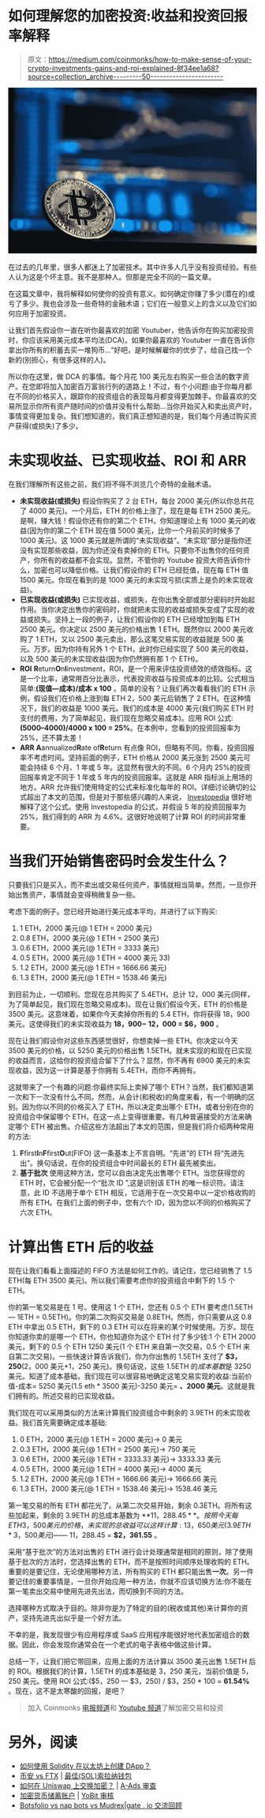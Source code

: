 # 如何理解您的加密投资:收益和投资回报率解释

> 原文：<https://medium.com/coinmonks/how-to-make-sense-of-your-crypto-investments-gains-and-roi-explained-8f34ee1a68?source=collection_archive---------50----------------------->

![](img/3d8a882cdddd8ff1029803387e13aef5.png)

在过去的几年里，很多人都迷上了加密技术。其中许多人几乎没有投资经验。有些人认为这是个坏主意。我不是那种人。但那是完全不同的一篇文章。

在这篇文章中，我将解释如何使你的投资有意义。如何确定你赚了多少(潜在的)或亏了多少。我也会涉及一些奇特的金融术语；它们在一般意义上的含义以及它们如何应用于加密投资。

让我们首先假设你一直在听你最喜欢的加密 Youtuber，他告诉你在购买加密投资时，你应该采用美元成本平均法(DCA)。如果你最喜欢的 Youtuber 一直在告诉你拿出你所有的积蓄去买一堆狗币…“好吧，是时候解雇你的优步了，给自己找一个新的(别担心，有很多这样的人)。

所以你在这里，做 DCA 的事情。每个月花 100 美元左右购买一些合法的数字资产。在您即将加入加密百万富翁行列的道路上！不过，有个小问题:由于你每月都在不同的价格买入，跟踪你的投资组合的表现每月都变得更加棘手。你最喜欢的交易所显示你所有资产随时间的价值并没有什么帮助…当你开始买入和卖出资产时，事情变得更加复杂。我们想知道的，我们真正想知道的是，我们每个月通过购买资产获得(或损失)了多少。

# 未实现收益、已实现收益、ROI 和 ARR

在我们理解所有这些之前，我们将不得不浏览几个奇特的金融术语。

*   **未实现收益(或损失)** 假设你购买了 2 台 ETH，每台 2000 美元(所以你总共花了 4000 美元)。一个月后，ETH 的价格上涨了，现在是每 ETH 2500 美元。是啊，赚大钱！假设你还有你的第二个 ETH，你知道理论上有 1000 美元的收益(因为你的第二个 ETH 现在值 5000 美元，比你一个月前买的时候多了 1000 美元)。这 1000 美元就是所谓的“未实现收益”。“未实现”部分是指你还没有实现那些收益，因为你还没有卖掉你的 ETH。只要你不出售你的任何资产，你所有的收益都不会实现。显然，不管你的 Youtube 投资大师告诉你什么，加密也可以降低价格。让我们假设你的 ETH 已经贬值，现在每 ETH 值 1500 美元。你现在看到的是 1000 美元的未实现亏损(实质上是负的未实现收益)。
*   **已实现收益(或损失)** 已实现收益，或损失，在你出售全部或部分密码时开始起作用。当你决定出售你的密码时，你就把未实现的收益或损失变成了实现的收益或损失。坚持上一段的例子，让我们假设你的 ETH 已经增加到每 ETH 2500 美元。你决定以 2500 美元的价格出售 1 ETH。既然你以 2000 美元收购了 1 ETH，又以 2500 美元卖出，那么这笔交易实现的收益就是 500 美元。万岁。因为你持有另外 1 个 ETH，此时你已经实现了 500 美元的收益，以及 500 美元的未实现收益(因为你仍然拥有那 1 个 ETH)。
*   **ROI**
    **R**eturn**O**n**I**investment，ROI，是一个用来评估投资绩效的绩效指标。这是一个比率，通常用百分比表示，代表投资收益与投资成本的比较。公式相当简单:**(现值—成本)/成本 x 100** 。简单的没有？让我们再次看看我们的 ETH 示例，假设我们在价格上涨到每 ETH 2，500 美元后销售了 2 ETH。在这种情况下，我们的收益是 1000 美元。我们的成本是 4000 美元(我们购买 ETH 时支付的费用，为了简单起见，我们现在忽略交易成本)。应用 ROI 公式:**(5000–4000)/4000 x 100 = 25%**。在本例中，您看到的投资回报率为 25%，还不算太差！
*   **ARR**
    **A**annualized**R**ate of**R**eturn 有点像 ROI，但略有不同。你看，投资回报率不考虑时间。坚持前面的例子，ETH 价格从 2000 美元涨到 2500 美元可能会持续 6 个月、1 年或 5 年。这显然有很大的不同。6 个月内 25%的投资回报率肯定不同于 1 年或 5 年内的投资回报率。这就是 ARR 指标派上用场的地方。ARR 允许我们使用特定的公式来标准化每年的 ROI。详细讨论确切的公式超出了本文的范围，但是对于那些感兴趣的人来说， [Investopedia](https://www.investopedia.com/terms/a/annualized-rate.asp#:~:text=What%20Is%20an%20Annualized%20Rate,year%20may%20not%20be%20annualized.) 很好地解释了这个公式。使用 Investopedia 的公式，并假设 5 年的投资回报率为 25%，我们得到的 ARR 为 4.6%。这很好地说明了计算 ROI 的时间非常重要。

# 当我们开始销售密码时会发生什么？

只要我们只是买入，而不卖出或交易任何资产，事情就相当简单。然而，一旦你开始出售资产，事情就会变得稍微复杂一些。

考虑下面的例子。您已经开始进行美元成本平均，并进行了以下购买:

1.  1 ETH，2000 美元(@ 1 ETH = 2000 美元)
2.  0.8 ETH，2000 美元(@ 1 ETH = 2500 美元)
3.  0.6 ETH，2000 美元(@ 1 ETH = 3333 美元)
4.  0.5 ETH，2000 美元(@ 1 ETH = 4000 美元 33)
5.  1.2 ETH，2000 美元(@ 1 ETH = 1666.66 美元)
6.  1.3 ETH，2000 美元(@ 1 ETH = 1538.46 美元)

到目前为止，一切顺利。您现在总共购买了 5.4ETH，总计 12，000 美元(同样，为了简单起见，我们现在忽略交易成本)。现在让我们假设今天，ETH 的价格是 3500 美元。这意味着，如果你今天卖掉你所有的 5.4 ETH，你将获得 18，900 美元。这使得我们的未实现收益为 **$18，900-$ 12，000 = $6，900** 。

现在让我们假设你对这些东西感觉很好，你想卖掉一些 ETH。你决定以今天 3500 美元的价格，以 5250 美元的价格出售 1.5ETH。就未实现的和现在已实现的收益而言，这给你的投资组合留下了什么？显然，你不再有 6900 美元的未实现收益，因为这一计算是基于你拥有 5.4ETH，而你不再拥有。

这就带来了一个有趣的问题:你最终实际上卖掉了哪个 ETH？当然，我们都知道第一次和下一次没有什么不同。然而，从会计(和税收)的角度来看，有一个明确的区别。因为你以不同的价格买入了 ETH，所以决定卖出哪个 ETH，或者分别在你的投资组合中保留哪个 ETH，在这一点上变得很重要。有几种普遍接受的方法来确定哪个 ETH 被出售。介绍这些方法超出了本文的范围，但是我们将介绍两种常用的方法:

1.  **F**first**I**n**F**first**O**ut(FIFO)
    这一条基本上不言自明。“先进”的 ETH 将“先进先出”。换句话说，在你的投资组合中时间最长的 ETH 最先被卖出。
2.  **基于批次** 使用这种方法，您可以自由决定先出售哪个 ETH。当您获得您的 ETH 时，它会被分配一个“批次 ID ”,这是识别该 ETH 的唯一标识符。请注意，此 ID 不适用于单个 ETH 相反，它适用于在一次交易中以一定价格收购的所有 ETH。在我们上面的例子中，您有六个 ID，因为您以不同的价格购买了六次 ETH。

# 计算出售 ETH 后的收益

现在让我们看看上面描述的 FIFO 方法是如何工作的。请记住，您已经销售了 1.5 ETH(每 ETH 3500 美元)。所以我们需要考虑你的投资组合中剩下的 1.5 个 ETH。

你的第一笔交易是在 1 号。使用这 1 个 ETH，您还有 0.5 个 ETH 要考虑(1.5ETH — 1ETH = 0.5ETH)。你的第二次购买交易是 0.8ETH。然而，你只需要从这 0.8 ETH 中拿出 0.5 ETH，剩下的 0.3 ETH 可以在将来的某个时候使用。万岁。现在你知道你卖的是哪一个 ETH，你也知道你为这个 ETH 付了多少钱:1 个 ETH 2000 美元，剩下的 0.5 个 ETH 1250 美元(1 个 ETH 来自第一次交易，0.5 个 ETH 来自第二次交易)。一些快速计算告诉我们，你为你出售的 1.5ETH 支付了 **$3，250**(2，000 美元+1，250 美元)。换句话说，这些 1.5ETH 的*成本基数*是 3250 美元。知道了成本基础，我们现在可以很容易地确定这笔交易实现的收益:当前价值-成本= 5250 美元(1.5 eth * 3500 美元)-3250 美元= **、2000 美元**。这就是我们拥有的。所述交易的已实现收益。

我们现在可以采用类似的方法来计算我们投资组合中剩余的 3.9ETH 的未实现收益。我们首先需要确定成本基础:

1.  0 ETH，2000 美元(@ 1 ETH = 2000 美元)-> 0 美元
2.  0.3 ETH，2000 美元(@ 1 ETH = 2500 美元)-> 750 美元
3.  0.6 ETH，2000 美元(@ 1 ETH = 3333.33 美元)-> 3333.33 美元
4.  0.5 ETH，2000 美元(@ 1 ETH = 4000 美元)-> 4000 美元
5.  1.2 ETH，2000 美元(@ 1 ETH = 1666.66 美元)-> 1666.66 美元
6.  1.3 ETH，2000 美元(@ 1 ETH = 1538.46 美元)-> 1538.46 美元

第一笔交易的所有 ETH 都花光了。从第二次交易开始，剩余 0.3ETH。将所有这些加起来，剩余的 3.9ETH 的总成本基数为 **$11，288.45** 。按照今天每 ETH 3，500 美元的价格，未实现的总收益可以这样计算:13，650 美元(3.9 ETH * 3，500 美元)——$ 11，288.45 = **$2，361.55** 。

采用“基于批次”的方法对出售的 ETH 进行会计处理通常是相同的原则，除了使用基于批次的方法时，您选择出售的 ETH，而不是按照时间顺序处理收购的 ETH。重要的是要记住，无论使用哪种方法，所有购买的 ETH 都只能出售**一次**。另一件要记住的重要事情是，一旦你开始应用一种方法，你就不应该切换方法:你不能在第一笔卖出交易中使用先进先出法，而切换到不同的方法。

选择哪种方式取决于目的。除非你是为了特定的目的(税收或其他)来计算你的资产，坚持先进先出似乎是一个好方法。

不幸的是，我发现很少有应用程序或 SaaS 应用程序能很好地代表加密组合的数据。因此，你会发现你通常会在一个老式的电子表格中做这些计算。

总结一下，让我们把它带回来，应用上面的方法计算以 3500 美元出售 1.5ETH 后的 ROI。根据我们的计算，1.5ETH 的成本基础是 3，250 美元，当前价值是 5，250 美元。使用 ROI 公式:($5，250 — $3，250) / $3，250 * 100 = **61.54%** 。现在，这不是太寒酸的回报，是吧？

> 加入 Coinmonks [电报频道](https://t.me/coincodecap)和 [Youtube 频道](https://www.youtube.com/c/coinmonks/videos)了解加密交易和投资

# 另外，阅读

*   [如何使用 Solidity 在以太坊上创建 DApp？](https://coincodecap.com/create-a-dapp-on-ethereum-using-solidity)
*   [币安 vs FTX](https://coincodecap.com/binance-vs-ftx) | [最佳(SOL)索拉纳钱包](https://coincodecap.com/solana-wallets)
*   [如何在 Uniswap 上交换加密？](https://coincodecap.com/swap-crypto-on-uniswap) | [A-Ads 审查](https://coincodecap.com/a-ads-review)
*   [加密货币储蓄账户](/coinmonks/cryptocurrency-savings-accounts-be3bc0feffbf) | [YoBit 审核](/coinmonks/yobit-review-175464162c62)
*   [Botsfolio vs nap bots vs Mudrex](/coinmonks/botsfolio-vs-napbots-vs-mudrex-c81344970c02)|[gate . io 交流回顾](/coinmonks/gate-io-exchange-review-61bf87b7078f)